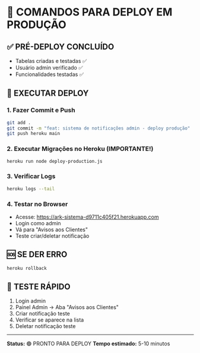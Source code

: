 # 🚀 COMANDOS PARA DEPLOY EM PRODUÇÃO

## ✅ PRÉ-DEPLOY CONCLUÍDO
- Tabelas criadas e testadas ✅
- Usuário admin verificado ✅
- Funcionalidades testadas ✅

## 🔄 EXECUTAR DEPLOY

### 1. Fazer Commit e Push
```bash
git add .
git commit -m "feat: sistema de notificações admin - deploy produção"
git push heroku main
```

### 2. Executar Migrações no Heroku (IMPORTANTE!)
```bash
heroku run node deploy-production.js
```

### 3. Verificar Logs
```bash
heroku logs --tail
```

### 4. Testar no Browser
- Acesse: https://ark-sistema-d9711c405f21.herokuapp.com
- Login como admin
- Vá para "Avisos aos Clientes"
- Teste criar/deletar notificação

## 🆘 SE DER ERRO
```bash
heroku rollback
```

## 📱 TESTE RÁPIDO
1. Login admin
2. Painel Admin → Aba "Avisos aos Clientes"  
3. Criar notificação teste
4. Verificar se aparece na lista
5. Deletar notificação teste

---
**Status:** 🟢 PRONTO PARA DEPLOY
**Tempo estimado:** 5-10 minutos
